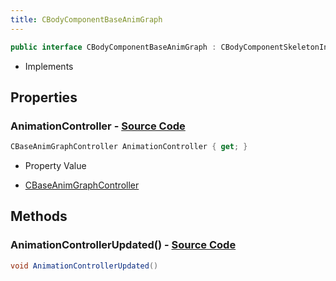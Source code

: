 ```yaml
---
title: CBodyComponentBaseAnimGraph
---
```


```csharp
public interface CBodyComponentBaseAnimGraph : CBodyComponentSkeletonInstance, CBodyComponent, CEntityComponent, ISchemaClass<CEntityComponent>, ISchemaClass<CBodyComponent>, ISchemaClass<CBodyComponentSkeletonInstance>, ISchemaClass<CBodyComponentBaseAnimGraph>, ISchemaField, ISchemaClass, INativeHandle
```

- Implements

## Properties

### **AnimationController** - [Source Code](https://github.com/swiftly-solution/swiftlys2/blob/main/managed/src/SwiftlyS2.Generated/Schemas/Interfaces/CBodyComponentBaseAnimGraph.cs#L16)

```csharp
CBaseAnimGraphController AnimationController { get; }
```

- Property Value

- [CBaseAnimGraphController](/docs/api/shared/schemadefinitions/cbaseanimgraphcontroller)

## Methods

### **AnimationControllerUpdated()** - [Source Code](https://github.com/swiftly-solution/swiftlys2/blob/main/managed/src/SwiftlyS2.Generated/Schemas/Interfaces/CBodyComponentBaseAnimGraph.cs#L18)

```csharp
void AnimationControllerUpdated()
```

